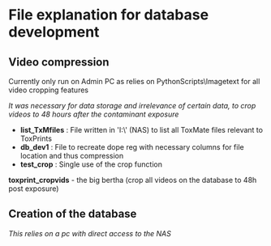 # File explanation for database development

## Video compression

Currently only run on Admin PC as relies on PythonScripts\Imagetext for all video cropping features

*It was necessary for data storage and irrelevance of certain data, to crop videos to 48 hours after the contaminant exposure*

- **list_TxMfiles** : File written in 'I:\\' (NAS) to list all ToxMate files relevant to ToxPrints
- **db_dev1** : File to recreate dope reg with necessary columns for file location and thus compression
- **test_crop** : Single use of the crop function

**toxprint_cropvids** - the big bertha (crop all videos on the database to 48h post exposure)

## Creation of the database

*This relies on a pc with direct access to the NAS*

